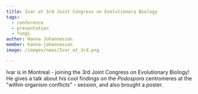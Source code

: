 ```yaml
---
title: Ivar at 3rd Joint Congress on Evolutionary Biology
tags:
  - conference
  - presentation
  - fungi
author: Hanna Johannesson
member: hanna-johannesson
image: /images/news/Ivar_at_3rd.png

---
```


Ivar is in Montreal - joining the 3rd Joint Congress on Evolutionary Biology! He gives a talk about his cool findings on the *Podospora* centromeres at the "within organism conflicts" - session, and also brought a poster.